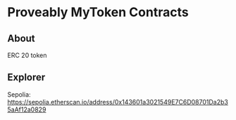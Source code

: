 # Proveably MyToken Contracts

## About

ERC 20 token

## Explorer

Sepolia: https://sepolia.etherscan.io/address/0x143601a3021549E7C6D08701Da2b35aAf12a0829

<!-- EIP - Ethereum Improvement Proposal -->
<!-- ERC - Ethereum Request for Comments (BEP, PEP) -->

<!-- What are ERC20 ?
Its a smart contract that represents a token.
Example: Tether, Link(ERC777), Dai, Uni Token. -->

<!-- Why make an ERC20?
1. Governance Tokens
2. Secure an underlying network
3. Create a synthetic asset
4. or anything else
 -->
